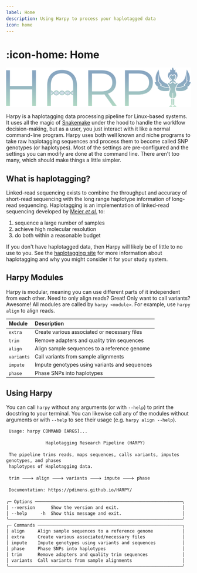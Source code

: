 ```yaml
---
label: Home
description: Using Harpy to process your haplotagged data
icon: home
---
```


# :icon-home: Home

![](static/logo.png)

Harpy is a haplotagging data processing pipeline for Linux-based systems. It uses all the 
magic of [Snakemake](https://snakemake.readthedocs.io/en/stable/) under the hood to handle 
the worklfow decision-making, but as a user, you just interact with it like a normal command-line 
program. Harpy uses both well known and niche programs to take raw haplotagging sequences and process
them to become called SNP genotypes (or haplotypes). Most of the settings are pre-configured and the settings you
can modify are done at the command line. There aren't too many, which should make things a little simpler. 

## What is haplotagging?
Linked-read sequencing exists to combine the throughput and accuracy of short-read
sequencing with the long range haplotype information of long-read sequencing.
Haplotagging is an implementation of linked-read sequencing developed by
[Meier _et al._](https://doi.org/10.1073/pnas.2015005118) to:

1. sequence a large number of samples
2. achieve high molecular resolution
3. do both within a reasonable budget

If you don't have haplotagged data, then Harpy will likely be of little to no use to you. See the [haplotagging site](http://fml.tuebingen.mpg.de/chan-group/haplotagging/)
for more information about haplotagging and why you might consider it for your study system.


## Harpy Modules
Harpy is modular, meaning you can use different parts of it independent from each other. Need to only align reads?
Great! Only want to call variants? Awesome! All modules are called by `harpy <module>`. For example, use `harpy align` to align reads.

| Module     | Description                                   |
|:-----------|:----------------------------------------------|
| `extra`    | Create various associated or necessary files  |
| `trim`     | Remove adapters and quality trim sequences    |
| `align`    | Align sample sequences to a reference genome  |
| `variants` | Call variants from sample alignments          |
| `impute`   | Impute genotypes using variants and sequences |
| `phase`    | Phase SNPs into haplotypes                    |


## Using Harpy
You can call `harpy` without any arguments (or with `--help`) to print the docstring to your terminal. You can likewise call any of the modules without arguments or with `--help` to see their usage  (e.g. `harpy align --help`).
``` harpy --help                                                      
 Usage: harpy COMMAND [ARGS]...                     
                                                              
               Haplotagging Research Pipeline (HARPY)               
                                                                    
 The pipeline trims reads, maps sequences, calls variants, imputes genotypes, and phases         
 haplotypes of Haplotagging data.             
                                                                    
 trim 🡒 align 🡒 variants 🡒 impute 🡒 phase                           
                                                                    
 Documentation: https://pdimens.github.io/HARPY/                    
                                                                                                     
╭─ Options ────────────────────────────────────────────────────────╮
│ --version      Show the version and exit.                        │
│ --help     -h  Show this message and exit.                       │
╰──────────────────────────────────────────────────────────────────╯
╭─ Commands ───────────────────────────────────────────────────────╮
│ align     Align sample sequences to a reference genome           │
│ extra     Create various associated/necessary files              │
│ impute    Impute genotypes using variants and sequences          │
│ phase     Phase SNPs into haplotypes                             │
│ trim      Remove adapters and quality trim sequences             │
│ variants  Call variants from sample alignments                   │
╰──────────────────────────────────────────────────────────────────╯
```
